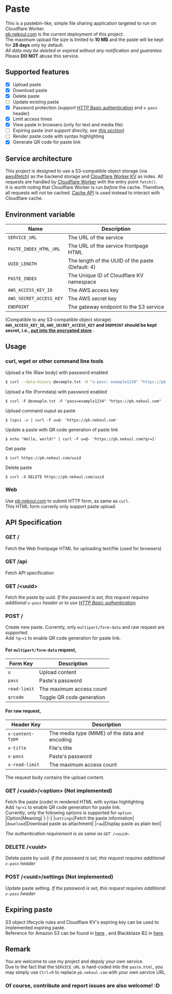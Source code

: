 # Paste

This is a pastebin-like, simple file sharing application targeted to run on Cloudflare Worker.  
[pb.nekoul.com](http://pb.nekoul.com) is the current deployment of this project.  
The maximum upload file size is limited to **10 MB** and the paste will be kept for **28 days** only by default.  
*All data may be deleted or expired without any notification and guarantee.*  
Please **DO NOT** abuse this service.

## Supported features

- [x] Upload paste
- [x] Download paste
- [x] Delete paste
- [ ] Update existing paste
- [x] Password protection (support [HTTP Basic authentication](https://en.wikipedia.org/wiki/Basic_access_authentication) and `x-pass` header)
- [x] Limit access times
- [x] View paste in browsers (only for text and media file)
- [ ] Expiring paste (*not support directly, see [this section](#expiring-paste)*)
- [ ] Render paste code with syntax highlighting
- [x] Generate QR code for paste link

## Service architecture

This project is designed to use a S3-compatible object storage (via [aws4fetch](https://github.com/mhart/aws4fetch)) as the backend storage
and [Cloudflare Worker KV](https://developers.cloudflare.com/workers/runtime-apis/kv) as index.
All requests are handled by [Cloudflare Worker](https://developers.cloudflare.com/workers) with the entry point `fetch()`.  
It is worth noting that Cloudflare Worker is run *before* the cache. Therefore, all requests will not be cached.
[Cache API](https://developers.cloudflare.com/workers/runtime-apis/cache/) is used instead to interact with Cloudflare cache.

## Environment variable

|Name|Description|
|-|-|
|`SERVICE_URL`|The URL of the service|
|`PASTE_INDEX_HTML_URL`|The URL of the service frontpage HTML|
|`UUID_LENGTH`|The length of the UUID of the paste (Default: 4)|
|`PASTE_INDEX`|The Unique ID of Cloudflare KV namespace|
|`AWS_ACCESS_KEY_ID`|The AWS access key|
|`AWS_SECRET_ACCESS_KEY`|The AWS secret key|
|`ENDPOINT`|The gateway endpoint to the S3 service|

(Compatible to any S3-compatible object storage)  
**`AWS_ACCESS_KEY_ID`, `AWS_SECRET_ACCESS_KEY` and `ENDPOINT` should be kept secret,
i.e., [put into the encrypted store](https://developers.cloudflare.com/workers/platform/environment-variables/#adding-secrets-via-wrangler)
.**

## Usage

### **curl, wget or other command line tools**

Upload a file (Raw body) with password enabled

```sh
$ curl --data-binary @example.txt -H "x-pass: exmaple1234" "https://pb.nekoul.com"
```

Upload a file (Formdata) with password enabled

```shell
$ curl -F @exmaple.txt -F "pass=example1234" "https://pb.nekoul.com"
```

Upload command ouput as paste

```shell
$ lspci -v | curl -F u=@- 'https://pb.nekoul.com'
```

Update a paste with QR code generation of paste link

```shell
$ echo "Hello, world!" | curl -F u=@- 'https://pb.nekoul.com?qr=1'
```

Get paste

```shell
$ curl https://pb.nekoul.com/uuid
```

Delete paste

```shell
$ curl -X DELETE https://pb.nekoul.com/uuid
```

### **Web**

Use [pb.nekoul.com](https://pb.nekoul.com) to submit HTTP form, as same as `curl`.  
This HTML form currenly only support paste upload.

## API Specification

### GET /

Fetch the Web frontpage HTML for uploading text/file (used for browsers)

### GET /api

Fetch API specification

### GET /\<uuid\>

Fetch the paste by uuid. *If the password is set, this request requires additional `x-pass` header or to
use [HTTP Basic authentication](https://en.wikipedia.org/wiki/Basic_access_authentication).*

### POST /

Create new paste. Currently, only `multipart/form-data` and raw request are supported.  
Add `?qr=1` to enable QR code generation for paste link.

#### For `multipart/form-data` request,

|Form Key|Description|
|-|-|
|`u`|Upload content|
|`pass`|Paste's password|
|`read-limit`|The maximum access count|
|`qrcode`|Toggle QR code generation|

#### For raw request,

|Header Key|Description|
|-|-|
|`x-content-type`|The media type (MIME) of the data and encoding|
|`x-title`|File's title|
|`x-pass`|Paste's password|
|`x-read-limit`|The maximum access count|

The request body contains the upload content.

### GET /\<uuid\>/\<option\> (Not implemented)

Fetch the paste (code) in rendered HTML with syntax highlighting  
Add `?qr=1` to enable QR code generation for paste link.  
Currently, only the following options is supported for `option`
|Option|Meaning|
|-|-|
|`settings`|Fetch the paste information|
|`download`|Download paste as attachment|
|`raw`|Display paste as plain text|

*The authentication requirement is as same as `GET /<uuid>`.*

### DELETE /\<uuid\>

Delete paste by uuid. *If the password is set, this request requires additional `x-pass` header*

### POST /\<uuid\>/settings (Not implemented)

Update paste setting. *If the password is set, this request requires additional `x-pass` header*

## Expiring paste

S3 object lifecycle rules and Cloudflare KV's expiring key can be used to implemented expiring paste.  
Reference for Amazon S3 can be found in [here](https://docs.aws.amazon.com/AmazonS3/latest/userguide/object-lifecycle-mgmt.html)
, and Blackblaze B2 in [here](https://www.backblaze.com/b2/docs/lifecycle_rules.html).

## Remark

You are welcome to use my project and depoly your own service.  
Due to the fact that the `SERVICE_URL` is hard-coded into the `paste.html`,
you may simply use `Ctrl`+`R` to replace `pb.nekoul.com` with your own service URL.  

### Of course, contribute and report issues are also welcome! \:D